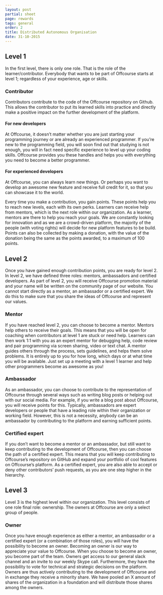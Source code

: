 ```yaml
---
layout: post
partial: sheet
page: rewards
tags: general
order: 2
title: Distributed Autonomous Organisation
date: 31-10-2015
---
```

## Level 1

In the first level, there is only one role. That is the role of the learner/contributor. Everybody that wants to be part of Offcourse starts at level 1; regardless of your experience, age or skills.

### Contributor

Contributors contribute to the code of the Offcourse repository on Github. This allows the contributor to put its learned skills into practice and directly make a positive impact on the further development of the platform.

#### For new developers

At Offcourse, it doesn’t matter whether you are just starting your programming journey or are already an experienced programmer. If you’re new to the programming field, you will soon find out that studying is not enough, you will in fact need specific experience to level up your coding skills. Offcourse provides you these handles and helps you with everything you need to become a better programmer.

#### For experienced developers

At Offcourse, you can always learn new things. Or perhaps you want to develop an awesome new feature and receive full credit for it, so that you can showcase it to the world.

Every time you make a contribution, you gain points. These points help you to reach new levels, each with its own perks. Learners can receive help from mentors, which is the next role within our organization. As a learner, mentors are there to help you reach your goals. We are constantly looking for innovation and as we are a crowd-driven platform, the majority of the people (with voting rights) will decide for new platform features to be build. Points can also be collected by making a donation, with the value of the donation being the same as the points awarded, to a maximum of 100 points.
 
## Level 2

Once you have gained enough contribution points, you are ready for level 2. In level 2, we have defined three roles: mentors, ambassadors and certified developers. As  part of level 2, you will receive Offcourse promotion material and your name will be written on the community page of our website. You cannot start directly as a mentor, an ambassador or a certified expert. We do this to make sure that you share the ideas of Offcourse and represent our values.

### Mentor

If you have reached level 2, you can choose to become a mentor. Mentors help others to receive their goals. This means that you will be open for coaching when contributors at level 1 are stuck or need help. Learners can then work 1:1 with you as an expert mentor for debugging help, code review and pair programming via screen sharing, video or text chat. A mentor guides others through the process, sets guidelines, and helps them solve problems. It is entirely up to you for how long, which days or at what time you will be available. Just set up a meeting with a level 1 learner and help other programmers become as awesome as you!

### Ambassador

As an ambassador, you can choose to contribute to the representation of Offcourse through several ways such as writing blog posts or helping out with our social media. For example, if you write a blog post about Offcourse, you will receive points for this. Typically, ambassadors are expert developers or people that have a leading role within their organization or working field. However, this is not a necessity, anybody can be an ambassador by contributing to the platform and earning sufficient points.

### Certified expert

If you don’t want to become a mentor or an ambassador, but still want to keep contributing to the development of Offcourse, then you can choose the path of a certified expert. This means that you will keep contributing to Offcourse’s repository on GitHub and expand your portfolio of cool features on Offcourse’s platform. As a certified expert, you are also able to accept or deny other contributors’ push requests, as you are one step higher in the hierarchy.

## Level 3

Level 3 is the highest level within our organization. This level consists of one role final role: ownership. The owners at Offcourse are only a select group of people.

### Owner

Once you have enough experience as either a mentor, an ambassador or a certified expert (or a combination of those roles), you will have the possibility to become an owner. Becoming an owner is our way to appreciate your value to Offcourse. When you choose to become an owner, you become part of the team. Owners get access to our general slack channel and an invite to our weekly Skype call. Furthermore, they have the possibility to vote for technical and strategic decisions on the platform. Owners are thus actively contributing to the development of Offcourse and in exchange they receive a minority share. We have pooled an X amount of shares of the organization in a foundation and will distribute those shares among the owners.